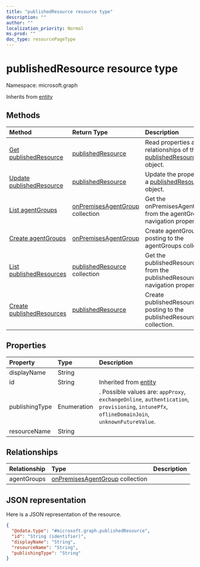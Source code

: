 ```yaml
---
title: "publishedResource resource type"
description: ""
author: ""
localization_priority: Normal
ms.prod: ""
doc_type: resourcePageType
---
```


# publishedResource resource type


Namespace: microsoft.graph




Inherits from [entity](../resources/entity.md)

## Methods
|Method|Return Type|Description|
|:---|:---|:---|
|[Get publishedResource](../api/publishedresource-get.md)|[publishedResource](../resources/publishedresource.md)|Read properties and relationships of the [publishedResource](../resources/publishedresource.md) object.|
|[Update publishedResource](../api/publishedresource-update.md)|[publishedResource](../resources/publishedresource.md)|Update the properties of a [publishedResource](../resources/publishedresource.md) object.|
|[List agentGroups](../api/publishedresource-list-agentgroups.md)|[onPremisesAgentGroup](../resources/onpremisesagentgroup.md) collection|Get the onPremisesAgentGroups from the agentGroups navigation property.|
|[Create agentGroups](../api/publishedresource-post-agentgroups.md)|[onPremisesAgentGroup](../resources/onpremisesagentgroup.md)|Create agentGroups by posting to the agentGroups collection.|
|[List publishedResources](../api/onpremisesagentgroup-list-publishedresources.md)|[publishedResource](../resources/publishedresource.md) collection|Get the publishedResources from the publishedResources navigation property.|
|[Create publishedResources](../api/onpremisesagentgroup-post-publishedresources.md)|[publishedResource](../resources/publishedresource.md)|Create publishedResources by posting to the publishedResources collection.|

## Properties
|Property|Type|Description|
|:---|:---|:---|
|displayName|String||
|id|String| Inherited from [entity](../resources/entity.md)|
|publishingType|Enumeration|. Possible values are: `appProxy`, `exchangeOnline`, `authentication`, `provisioning`, `intunePfx`, `oflineDomainJoin`, `unknownFutureValue`.|
|resourceName|String||

## Relationships
|Relationship|Type|Description|
|:---|:---|:---|
|agentGroups|[onPremisesAgentGroup](../resources/onpremisesagentgroup.md) collection||

## JSON representation
Here is a JSON representation of the resource.
<!-- {
  "blockType": "resource",
  "keyProperty": "id",
  "@odata.type": "microsoft.graph.publishedResource",
  "baseType": "microsoft.graph.entity",
  "openType": false
}
-->
``` json
{
  "@odata.type": "#microsoft.graph.publishedResource",
  "id": "String (identifier)",
  "displayName": "String",
  "resourceName": "String",
  "publishingType": "String"
}
```

